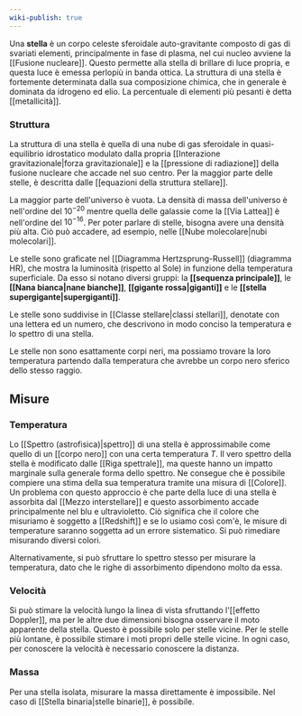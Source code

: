 ```yaml
---
wiki-publish: true
---
```

Una **stella** è un corpo celeste sferoidale auto-gravitante composto di gas di svariati elementi, principalmente in fase di plasma, nel cui nucleo avviene la [[Fusione nucleare]]. Questo permette alla stella di brillare di luce propria, e questa luce è emessa perlopiù in banda ottica. La struttura di una stella è fortemente determinata dalla sua composizione chimica, che in generale è dominata da idrogeno ed elio. La percentuale di elementi più pesanti è detta [[metallicità]].
### Struttura
La struttura di una stella è quella di una nube di gas sferoidale in quasi-equilibrio idrostatico modulato dalla propria [[Interazione gravitazionale|forza gravitazionale]] e la [[pressione di radiazione]] della fusione nucleare che accade nel suo centro. Per la maggior parte delle stelle, è descritta dalle [[equazioni della struttura stellare]].

La maggior parte dell'universo è vuota. La densità di massa dell'universo è nell'ordine del $10^{-20}$ mentre quella delle galassie come la [[Via Lattea]] è nell'ordine del $10^{-16}$. Per poter parlare di stelle, bisogna avere una densità più alta. Ciò può accadere, ad esempio, nelle [[Nube molecolare|nubi molecolari]].

Le stelle sono graficate nel [[Diagramma Hertzsprung-Russell]] (diagramma HR), che mostra la luminosità (rispetto al Sole) in funzione della temperatura superficiale. Da esso si notano diversi gruppi: la **[[sequenza principale]]**, le **[[Nana bianca|nane bianche]]**, **[[gigante rossa|giganti]]** e le **[[stella supergigante|supergiganti]]**.

Le stelle sono suddivise in [[Classe stellare|classi stellari]], denotate con una lettera ed un numero, che descrivono in modo conciso la temperatura e lo spettro di una stella.

Le stelle non sono esattamente corpi neri, ma possiamo trovare la loro temperatura partendo dalla temperatura che avrebbe un corpo nero sferico dello stesso raggio.
## Misure
### Temperatura
Lo [[Spettro (astrofisica)|spettro]] di una stella è approssimabile come quello di un [[corpo nero]] con una certa temperatura $T$. Il vero spettro della stella è modificato dalle [[Riga spettrale]], ma queste hanno un impatto marginale sulla generale forma dello spettro. Ne consegue che è possibile compiere una stima della sua temperatura tramite una misura di [[Colore]]. Un problema con questo approccio è che parte della luce di una stella è assorbita dal [[Mezzo interstellare]] e questo assorbimento accade principalmente nel blu e ultravioletto. Ciò significa che il colore che misuriamo è soggetto a [[Redshift]] e se lo usiamo così com'è, le misure di temperature saranno soggetta ad un errore sistematico. Si può rimediare misurando diversi colori.

Alternativamente, si può sfruttare lo spettro stesso per misurare la temperatura, dato che le righe di assorbimento dipendono molto da essa.
### Velocità
Si può stimare la velocità lungo la linea di vista sfruttando l'[[effetto Doppler]], ma per le altre due dimensioni bisogna osservare il moto apparente della stella. Questo è possibile solo per stelle vicine. Per le stelle più lontane, è possibile stimare i moti propri delle stelle vicine. In ogni caso, per conoscere la velocità è necessario conoscere la distanza.
### Massa
Per una stella isolata, misurare la massa direttamente è impossibile. Nel caso di [[Stella binaria|stelle binarie]], è possibile.